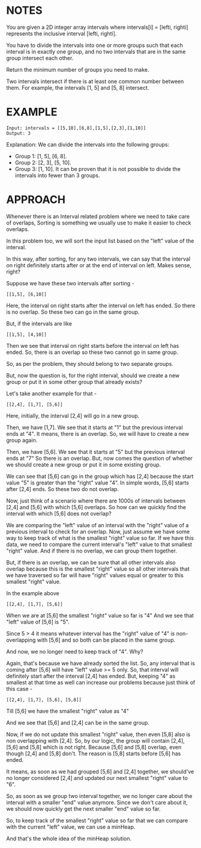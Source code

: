 # NOTES

You are given a 2D integer array intervals where intervals[i] = [lefti, righti] represents the inclusive interval [lefti, righti].

You have to divide the intervals into one or more groups such that each interval is in exactly one group, and no two intervals that are in the same group intersect each other.

Return the minimum number of groups you need to make.

Two intervals intersect if there is at least one common number between them. For example, the intervals [1, 5] and [5, 8] intersect.

# EXAMPLE

    Input: intervals = [[5,10],[6,8],[1,5],[2,3],[1,10]]
    Output: 3

Explanation: We can divide the intervals into the following groups:
- Group 1: [1, 5], [6, 8].
- Group 2: [2, 3], [5, 10].
- Group 3: [1, 10].
It can be proven that it is not possible to divide the intervals into fewer than 3 groups.

# APPROACH

Whenever there is an Interval related problem where we need to take care of overlaps, Sorting is something we usually use to make it easier to check overlaps.

In this problem too, we will sort the input list based on the "left" value of the interval.

In this way, after sorting, for any two intervals, we can say that the interval on right definitely starts after or at the end of interval on left. Makes sense, right?

Suppose we have these two intervals after sorting - 

    [[1,5], [6,10]]

Here, the interval on right starts after the interval on left has ended. So there is no overlap. So these two can go in the same group.

But, if the intervals are like 
    
    [[1,5], [4,10]]
    
Then we see that interval on right starts before the interval on left has ended. So, there is an overlap so these two cannot go in same group.

So, as per the problem, they should belong to two separate groups.

But, now the question is, for the right interval, should we create a new group or put it in some other group that already exists?

Let's take another example for that - 

    [[2,4], [1,7], [5,6]]

Here, initially, the interval [2,4] will go in a new group.

Then, we have [1,7]. We see that it starts at "1" but the previous interval ends at "4". It means, there is an overlap. So, we will have to create a new group again.

Then, we have [5,6]. We see that it starts at "5" but the previous interval ends at "7" So there is an overlap. But, now comes the question of whether we should create a new group or put it in some existing group.

We can see that [5,6] can go in the group which has [2,4] because the start value "5" is greater than the "right" value "4". In simple words, [5,6] starts after [2,4] ends. So these two do not overlap.

Now, just think of a scenario where there are 1000s of intervals between [2,4] and [5,6] with which [5,6] overlaps. So how can we quickly find the interval with which [5,6] does not overlap?

We are comparing the "left" value of an interval with the "right" value of a previous interval to check for an overlap. Now, just assume we have some way to keep track of what is the smallest "right" value so far. If we have this data, we need to compare the current interval's "left" value to that smallest "right" value. And if there is no overlap, we can group them together.

But, if there is an overlap, we can be sure that all other intervals also overlap because this is the smallest "right" value so all other intervals that we have traversed so far will have "right" values equal or greater to this smallest "right" value.

In the example above 

    [[2,4], [1,7], [5,6]]

When we are at [5,6] the smallest "right" value so far is "4" And we see that "left" value of [5,6] is "5". 

Since 5 > 4 it means whatever interval has the "right" value of "4" is non-overlapping with [5,6] and so both can be placed in the same group.

And now, we no longer need to keep track of "4". Why?

Again, that's because we have already sorted the list. So, any interval that is coming after [5,6] will have "left" value >= 5 only. So, that interval will definitely start after the interval [2,4] has ended. But, keeping "4" as smallest at that time as well can increase our problems because just think of this case - 

    [[2,4], [1,7], [5,6], [5,8]] 

Till [5,6] we have the smallest "right" value as "4"

And we see that [5,6] and [2,4] can be in the same group.

Now, if we do not update this smallest "right" value, then even [5,8] also is non overlapping with [2,4]. So, by our logic, the group will contain [2,4], [5,6] and [5,8] which is not right. Because [5,6] and [5,8] overlap, even though [2,4] and [5,8] don't. The reason is [5,8] starts before [5,6] has ended.

It means, as soon as we had grouped [5,6] and [2,4] together, we should've no longer considered [2,4] and updated our next smallest "right" value to "6".

So, as soon as we group two interval together, we no longer care about the interval with a smaller "end" value anymore. Since we don't care about it, we should now quickly get the next smaller "end" value so far.

So, to keep track of the smallest "right" value so far that we can compare with the current "left" value, we can use a minHeap.

And that's the whole idea of the minHeap solution.

